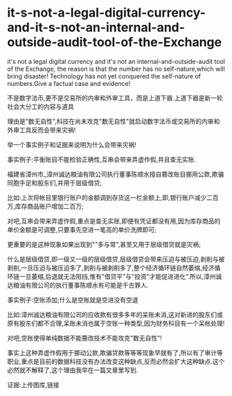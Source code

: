 # it-s-not-a-legal-digital-currency-and-it-s-not-an-internal-and-outside-audit-tool-of-the-Exchange
it's not a legal digital currency and it's not an internal-and-outside-audit tool of the Exchange, the reason is that the number has no self-nature,which will bring disaster! Technology has not yet conquered the self-nature of numbers.Give a factual case and evidence!

不是数字法币,更不是交易所的内审和外审工具，而是上道下器.上道下器是新一轮社会大分工的内容与道具

理由是"数无自性",科技在尚未攻克"数无自性"就启动数字法币或交易所的内审和外审工具反而会带来灾祸!

举一个事实例子和证据来说明为什么会带来灾祸!

事实例子:平衡账目不能检验正确性,互串会带来弄虚作假,并且查无实账.

福建省漳州市_漳州诚达粮油有限公司执行董事陈顺水擅自篡改账目挪用公款,欺骗同胞手足和股东们,并用于层级借贷;

比如:上次将帐目里银行账户的金额调到存货这一栏金额上,即,银行账户减少二百万,库存商品账户增加二百万;

对吧,互串会带来弄虚作假,重点是查无实账,即便有凭证都没有用,因为库存商品的单价金额是可调整,只要事先空进一笔高的单价洗牌即可;

更重要的是这种现象如果出现到""多与常",甚至又用于层级借贷就是灾祸;

什么是层级借贷,即一级又一级的层级借贷,层级借贷会带来压迫与被压迫,剥削与被剥削,一旦压迫与被压迫多了,剥削与被剥削多了,整个经济循环链自然萎缩,经济循环链一旦萎缩,后退就无法阻挡,惟有"借贷平"与"投资"才能促进进化".所以,漳州诚达粮油有限公司的执行董事陈顺水有可能是千古罪人.

事实例子:空账添加;什么是空账就是空进没有空退

比如:漳州诚达粮油有限公司的应收款有很多多年的呆账未消,这对新进的股东们或原有股东们都不合理,呆账未消也属于空账一种类型,因为财务科目有一个呆帐处理!

对吧,空账使得单纯数据不能篡改技术不能攻克"数无自性"!

事实上这种弄虚作假用于挪动公款,欺骗贷款等等等现象早就有了,所以有了审计等职业,重点是目前的数据科技没有办法改变这种缺点,反而必然会扩大这种缺点.这个必然就不解释了,这个理由我早在一篇文章里写到.

证据:上传图库,链接
